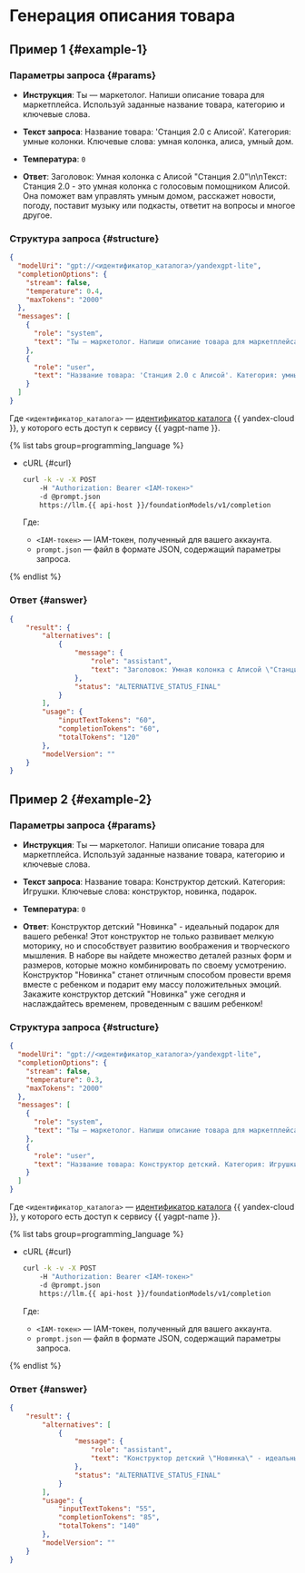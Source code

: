 # Генерация описания товара

## Пример 1 {#example-1}

### Параметры запроса {#params}

* **Инструкция**: Ты — маркетолог. Напиши описание товара для маркетплейса. Используй заданные название товара, категорию и ключевые слова.

* **Текст запроса**: Название товара: 'Станция 2.0 с Алисой'. Категория: умные колонки. Ключевые слова: умная колонка, алиса, умный дом.

* **Температура**: `0`

* **Ответ**: Заголовок: Умная колонка с Алисой \"Станция 2.0\"\n\nТекст: Станция 2.0 - это умная колонка с голосовым помощником Алисой. Она поможет вам управлять умным домом, расскажет новости, погоду, поставит музыку или подкасты, ответит на вопросы и многое другое.

### Структура запроса {#structure}

```json
{
  "modelUri": "gpt://<идентификатор_каталога>/yandexgpt-lite",
  "completionOptions": {
    "stream": false,
    "temperature": 0.4,
    "maxTokens": "2000"
  },
  "messages": [
    {
      "role": "system",
      "text": "Ты — маркетолог. Напиши описание товара для маркетплейса. Используй заданные название товара, категорию и ключевые слова."
    },
    {
      "role": "user",
      "text": "Название товара: 'Станция 2.0 с Алисой'. Категория: умные колонки. Ключевые слова: умная колонка, алиса, умный дом."
    }
  ]
}
```

Где `<идентификатор_каталога>` — [идентификатор каталога](../../resource-manager/operations/folder/get-id.md) {{ yandex-cloud }}, у которого есть доступ к сервису {{ yagpt-name }}.

{% list tabs group=programming_language %}

- cURL {#curl}

	```bash
	curl -k -v -X POST
     	-H "Authorization: Bearer <IAM-токен>"
     	-d @prompt.json
     	https://llm.{{ api-host }}/foundationModels/v1/completion
	```
	
	Где:

	* `<IAM-токен>` — IAM-токен, полученный для вашего аккаунта.
	* `prompt.json` — файл в формате JSON, содержащий параметры запроса.

{% endlist %}

### Ответ {#answer}

```json
{
    "result": {
        "alternatives": [
            {
                "message": {
                    "role": "assistant",
                    "text": "Заголовок: Умная колонка с Алисой \"Станция 2.0\"\n\nТекст: Станция 2.0 - это умная колонка с голосовым помощником Алисой. Она поможет вам управлять умным домом, расскажет новости, погоду, поставит музыку или подкасты, ответит на вопросы и многое другое."
                },
                "status": "ALTERNATIVE_STATUS_FINAL"
            }
        ],
        "usage": {
            "inputTextTokens": "60",
            "completionTokens": "60",
            "totalTokens": "120"
        },
        "modelVersion": ""
    }
}
```

## Пример 2 {#example-2}

### Параметры запроса {#params}

* **Инструкция**: Ты — маркетолог. Напиши описание товара для маркетплейса. Используй заданные название товара, категорию и ключевые слова.

* **Текст запроса**: Название товара: Конструктор детский. Категория: Игрушки. Ключевые слова: конструктор, новинка, подарок.

* **Температура**: `0`

* **Ответ**: Конструктор детский \"Новинка\" - идеальный подарок для вашего ребенка! Этот конструктор не только развивает мелкую моторику, но и способствует развитию воображения и творческого мышления. В наборе вы найдете множество деталей разных форм и размеров, которые можно комбинировать по своему усмотрению. Конструктор \"Новинка\" станет отличным способом провести время вместе с ребенком и подарит ему массу положительных эмоций. Закажите конструктор детский \"Новинка\" уже сегодня и наслаждайтесь временем, проведенным с вашим ребенком!

### Структура запроса {#structure}

```json
{
  "modelUri": "gpt://<идентификатор_каталога>/yandexgpt-lite",
  "completionOptions": {
    "stream": false,
    "temperature": 0.3,
    "maxTokens": "2000"
  },
  "messages": [
    {
      "role": "system",
      "text": "Ты — маркетолог. Напиши описание товара для маркетплейса. Используй для описания следующие название товара, категорию и ключевые слова."
    },
    {
      "role": "user",
      "text": "Название товара: Конструктор детский. Категория: Игрушки. Ключевые слова: конструктор, новинка, подарок."
    }
  ]
}
```

Где `<идентификатор_каталога>` — [идентификатор каталога](../../resource-manager/operations/folder/get-id.md) {{ yandex-cloud }}, у которого есть доступ к сервису {{ yagpt-name }}.

{% list tabs group=programming_language %}

- cURL {#curl}

	```bash
	curl -k -v -X POST
     	-H "Authorization: Bearer <IAM-токен>"
     	-d @prompt.json
     	https://llm.{{ api-host }}/foundationModels/v1/completion
	```
	
	Где:

	* `<IAM-токен>` — IAM-токен, полученный для вашего аккаунта.
	* `prompt.json` — файл в формате JSON, содержащий параметры запроса.

{% endlist %}

### Ответ {#answer}

```json
{
    "result": {
        "alternatives": [
            {
                "message": {
                    "role": "assistant",
                    "text": "Конструктор детский \"Новинка\" - идеальный подарок для вашего ребенка! Этот конструктор не только развивает мелкую моторику, но и способствует развитию воображения и творческого мышления. В наборе вы найдете множество деталей разных форм и размеров, которые можно комбинировать по своему усмотрению. Конструктор \"Новинка\" станет отличным способом провести время вместе с ребенком и подарит ему массу положительных эмоций. Закажите конструктор детский \"Новинка\" уже сегодня и наслаждайтесь временем, проведенным с вашим ребенком!"
                },
                "status": "ALTERNATIVE_STATUS_FINAL"
            }
        ],
        "usage": {
            "inputTextTokens": "55",
            "completionTokens": "85",
            "totalTokens": "140"
        },
        "modelVersion": ""
    }
}
```
